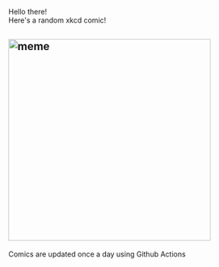 Hello there! <br>Here's a random xkcd comic!<br>
## <img src="https://imgs.xkcd.com/comics/conversation.png" alt="meme" width="400"/><br>
Comics are updated once a day using Github Actions